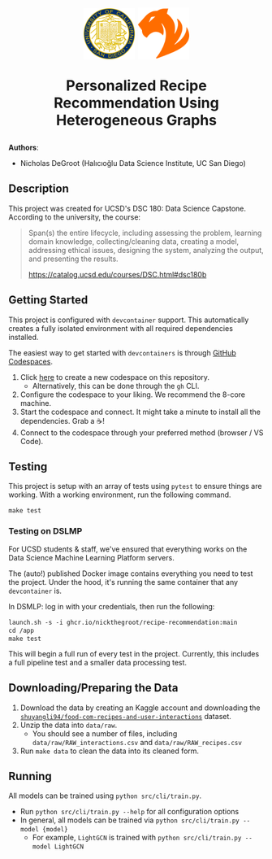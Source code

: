 <h1 align="center">
   <img src="reports/badges/ucsdseal.png" width=20% />
   <img src="reports/badges/tigergraph.png" width=20% />

Personalized Recipe Recommendation Using Heterogeneous Graphs

</h1>

**Authors**:

- Nicholas DeGroot (Halıcıoğlu Data Science Institute, UC San Diego)

## Description

This project was created for UCSD's DSC 180: Data Science Capstone. According to the university, the course:

> Span(s) the entire lifecycle, including assessing the problem, learning domain knowledge, collecting/cleaning data, creating a model, addressing ethical issues, designing the system, analyzing the output, and presenting the results.
>
> https://catalog.ucsd.edu/courses/DSC.html#dsc180b

## Getting Started

This project is configured with `devcontainer` support. This automatically creates a fully isolated environment with all required dependencies installed.

The easiest way to get started with `devcontainers` is through [GitHub Codespaces](https://github.com/features/codespaces).

1. Click [here](https://github.com/codespaces/new?hide_repo_select=true&ref=main&repo=571806935) to create a new codespace on this repository.
   - Alternatively, this can be done through the `gh` CLI.
2. Configure the codespace to your liking. We recommend the 8-core machine.
3. Start the codespace and connect. It might take a minute to install all the dependencies. Grab a :coffee:!
4. Connect to the codespace through your preferred method (browser / VS Code).

## Testing

This project is setup with an array of tests using `pytest` to ensure things are working. With a working environment, run the following command.

```
make test
```

### Testing on DSLMP

For UCSD students & staff, we've ensured that everything works on the Data Science Machine Learning Platform servers.

The (auto!) published Docker image contains everything you need to test the project. Under the hood, it's running the same container that any `devcontainer` is.

In DSMLP: log in with your credentials, then run the following:

```
launch.sh -s -i ghcr.io/nickthegroot/recipe-recommendation:main
cd /app
make test
```

This will begin a full run of every test in the project. Currently, this includes a full pipeline test and a smaller data processing test.

## Downloading/Preparing the Data

1. Download the data by creating an Kaggle account and downloading the [`shuyangli94/food-com-recipes-and-user-interactions`](https://www.kaggle.com/datasets/shuyangli94/food-com-recipes-and-user-interactions) dataset.
2. Unzip the data into `data/raw`.
   - You should see a number of files, including `data/raw/RAW_interactions.csv` and `data/raw/RAW_recipes.csv`
3. Run `make data` to clean the data into its cleaned form.

## Running

All models can be trained using `python src/cli/train.py`.

- Run `python src/cli/train.py --help` for all configuration options
- In general, all models can be trained via `python src/cli/train.py --model {model}`
  - For example, `LightGCN` is trained with `python src/cli/train.py --model LightGCN`
